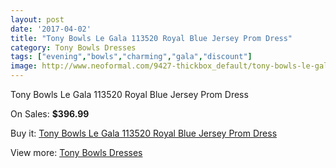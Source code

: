 ```yaml
---
layout: post
date: '2017-04-02'
title: "Tony Bowls Le Gala 113520 Royal Blue Jersey Prom Dress"
category: Tony Bowls Dresses
tags: ["evening","bowls","charming","gala","discount"]
image: http://www.neoformal.com/9427-thickbox_default/tony-bowls-le-gala-113520-royal-blue-jersey-prom-dress.jpg
---
```

Tony Bowls Le Gala 113520 Royal Blue Jersey Prom Dress

On Sales: **$396.99**
<a href="https://www.neoformal.com/en/tony-bowls-dresses/3259-tony-bowls-le-gala-113520-royal-blue-jersey-prom-dress.html"><amp-img layout="responsive" width="600" height="600" src="//www.neoformal.com/9427-thickbox_default/tony-bowls-le-gala-113520-royal-blue-jersey-prom-dress.jpg" alt="Tony Bowls Le Gala 113520 Royal Blue Jersey Prom Dress 0" /></a>
<a href="https://www.neoformal.com/en/tony-bowls-dresses/3259-tony-bowls-le-gala-113520-royal-blue-jersey-prom-dress.html"><amp-img layout="responsive" width="600" height="600" src="//www.neoformal.com/9428-thickbox_default/tony-bowls-le-gala-113520-royal-blue-jersey-prom-dress.jpg" alt="Tony Bowls Le Gala 113520 Royal Blue Jersey Prom Dress 1" /></a>
<a href="https://www.neoformal.com/en/tony-bowls-dresses/3259-tony-bowls-le-gala-113520-royal-blue-jersey-prom-dress.html"><amp-img layout="responsive" width="600" height="600" src="//www.neoformal.com/9429-thickbox_default/tony-bowls-le-gala-113520-royal-blue-jersey-prom-dress.jpg" alt="Tony Bowls Le Gala 113520 Royal Blue Jersey Prom Dress 2" /></a>

Buy it: [Tony Bowls Le Gala 113520 Royal Blue Jersey Prom Dress](https://www.neoformal.com/en/tony-bowls-dresses/3259-tony-bowls-le-gala-113520-royal-blue-jersey-prom-dress.html "Tony Bowls Le Gala 113520 Royal Blue Jersey Prom Dress")

View more: [Tony Bowls Dresses](https://www.neoformal.com/en/33-tony-bowls-dresses "Tony Bowls Dresses")